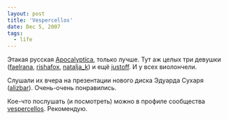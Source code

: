```yaml
---
layout: post
title: 'Vespercellos'
date: Dec 5, 2007
tags:
  - life
---
```


Этакая русская [Apocalyptica](http://www.apocalyptica.com/), только лучше. Тут аж целых три девушки ([faelrana](http://faelrana.livejournal.com/), [rishafox](http://rishafox.livejournal.com/), [natalja_k](http://natalja-k.livejournal.com/)) и ещё [justoff](http://justoff.livejournal.com/). И у всех виолончели.

Слушали их вчера на презентации нового диска Эдуарда Сухаря ([alizbar](http://alizbar.livejournal.com/)). Очень-очень понравились.

Кое-что послушать (и посмотреть) можно в профиле сообщества [vespercellos](http://vespercellos.livejournal.com/). Рекомендую.
